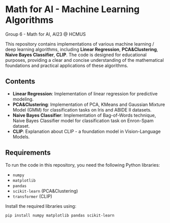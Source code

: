 # Math for AI - Machine Learning Algorithms

Group 6 - Math for AI, AI23 @ HCMUS

This repository contains implementations of various machine learning / deep learning algorithms, including **Linear Regression**, **PCA&Clustering**, **Naive Bayes Classifier**, **CLIP**. 
The code is designed for educational purposes, providing a clear and concise understanding of the mathematical foundations and practical applications of these algorithms.

## Contents

- **Linear Regression**: Implementation of linear regression for predictive modeling.
- **PCA&Clustering**: Implementation of PCA, KMeans and Gaussian Mixture Model (GMM) for classification tasks on Iris and ABIDE II datasets.
- **Naive Bayes Classifier**: Implementation of Bag-of-Words technique, Naive Bayes Classifier model for classification task on Enron-Spam dataset.
- **CLIP**: Explanation about CLIP - a foundation model in Vision-Language Models.

## Requirements

To run the code in this repository, you need the following Python libraries:
- `numpy`
- `matplotlib`
- `pandas`
- `scikit-learn` (PCA&Clustering)
- `transformer` (CLIP)

Install the required libraries using:

```bash
pip install numpy matplotlib pandas scikit-learn 
```

